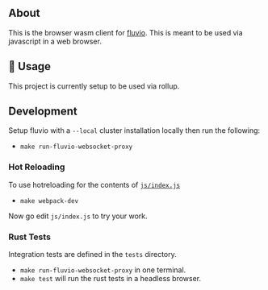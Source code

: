 ## About

This is the browser wasm client for
[fluvio](https://github.com/infinyon/fluvio). This is meant to be used via
javascript in a web browser.

## 🚴 Usage

This project is currently setup to be used via rollup.

## Development

Setup fluvio with a `--local` cluster installation locally then run the
following:

* `make run-fluvio-websocket-proxy`

### Hot Reloading

To use hotreloading for the contents of
[`js/index.js`](https://github.com/infinyon/fluvio-client-wasm/blob/main/js/index.js)
* `make webpack-dev`

Now go edit `js/index.js` to try your work.

### Rust Tests

Integration tests are defined in the `tests` directory.

* `make run-fluvio-websocket-proxy` in one terminal.
* `make test`  will run the rust tests in a headless browser.
